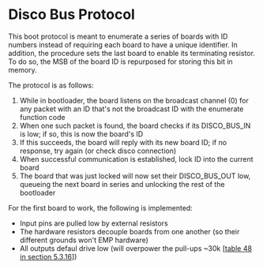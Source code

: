 # Disco Bus Protocol
This boot protocol is meant to enumerate a series of boards with ID numbers instead of requiring each board to have a unique identifier.
In addition, the procedure sets the last board to enable its terminating resistor. To do so, the MSB of the board ID is repurposed for storing this bit in memory.

The protocol is as follows:
1) While in bootloader, the board listens on the broadcast channel (0) for any packet with an ID that's not the broadcast ID with the enumerate function code
2) When one such packet is found, the board checks if its DISCO_BUS_IN is low; if so, this is now the board's ID
3) If this succeeds, the board will reply with its new board ID; if no response, try again (or check disco connection)
4) When successful communication is established, lock ID into the current board
5) The board that was just locked will now set their DISCO_BUS_OUT low, queueing the next board in series and unlocking the rest of the bootloader

For the first board to work, the following is implemented:
* Input pins are pulled low by external resistors
* The hardware resistors decouple boards from one another (so their different grounds won't EMP hardware)
* All outputs defaul drive low (will overpower the pull-ups ~30k [[table 48 in section 5.3.16](https://www.st.com/resource/en/datasheet/dm00037051.pdf)])
